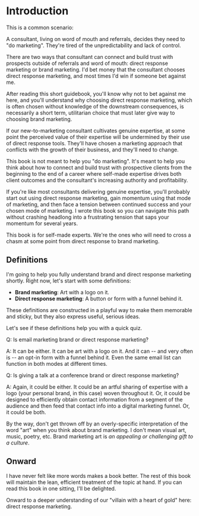 # Introduction

This is a common scenario:

A consultant, living on word of mouth and referrals, decides they need to "do marketing". They're tired of the unpredictability and lack of control.

There are two ways that consultant can connect and build trust with prospects outside of referrals and word of mouth: direct response marketing or brand marketing. I'd bet money that the consultant chooses direct response marketing, and most times I'd win if someone bet against me.

After reading this short guidebook, you'll know why not to bet against me here, and you'll understand why choosing direct response marketing, which is often chosen without knowledge of the downstream consequences, is necessarily a short term, utilitarian choice that must later give way to choosing brand marketing.

If our new-to-marketing consultant cultivates genuine expertise, at some point the perceived value of their expertise will be undermined by their use of direct response tools. They'll have chosen a marketing approach that conflicts with the growth of their business, and they'll need to change.

This book is not meant to help you "do marketing". It's meant to help you think about how to connect and build trust with prospective clients from the beginning to the end of a career where self-made expertise drives both client outcomes and the consultant's increasing authority and profitability.

If you're like most consultants delivering genuine expertise, you'll probably start out using direct response marketing, gain momentum using that mode of marketing, and then face a tension between continued success and your chosen mode of marketing. I wrote this book so you can navigate this path without crashing headlong into a frustrating tension that saps your momentum for several years.

This book is for self-made experts. We're the ones who will need to cross a chasm at some point from direct response to brand marketing.

## Definitions

I'm going to help you fully understand brand and direct response marketing shortly. Right now, let's start with some definitions:

- **Brand marketing**: Art with a logo on it.
- **Direct response marketing**: A button or form with a funnel behind it.

These definitions are constructed in a playful way to make them memorable and sticky, but they also express useful, serious ideas.

Let's see if these definitions help you with a quick quiz.

Q: Is email marketing brand or direct response marketing?

A: It can be either. It can be art with a logo on it. And it can -- and very often is -- an opt-in form with a funnel behind it. Even the same email list can function in both modes at different times.

Q: Is giving a talk at a conference brand or direct response marketing?

A: Again, it could be either. It could be an artful sharing of expertise with a logo (your personal brand, in this case) woven throughout it. Or, it could be designed to efficiently obtain contact information from a segment of the audience and then feed that contact info into a digital marketing funnel. Or, it could be both.

By the way, don't get thrown off by an overly-specific interpretation of the word "art" when you think about brand marketing. I don't mean visual art, music, poetry, etc. Brand marketing art is _an appealing or challenging gift to a culture_.

## Onward

I have never felt like more words makes a book better. The rest of this book will maintain the lean, efficient treatment of the topic at hand. If you can read this book in one sitting, I'll be delighted.

Onward to a deeper understanding of our "villain with a heart of gold" here: direct response marketing.

